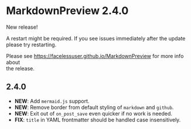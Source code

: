 # MarkdownPreview 2.4.0

New release!

A restart might be required. If you see issues immediately after the update  
please try restarting.

Please see https://facelessuser.github.io/MarkdownPreview for more info about  
the release.

## 2.4.0

- **NEW**: Add `mermaid.js` support.
- **NEW**: Remove border from default styling of `markdown` and `github`.
- **NEW**: Exit out of `on_post_save` even quicker if no work is needed.
- **FIX**: `title` in YAML frontmatter should be handled case insensitively.
